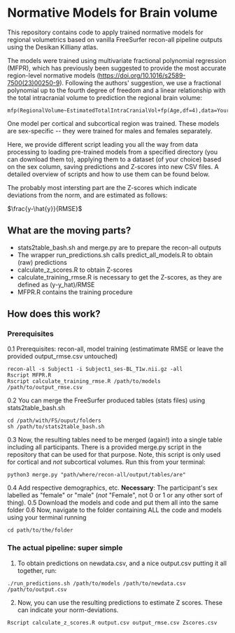 # Normative Models for Brain volume

This repository contains code to apply trained normative models for regional volumetrics based on vanilla FreeSurfer recon-all pipeline outputs using the Desikan Killiany atlas.

The models were trained using multivariate fractional polynomial regression (MFPR), which has previously been suggested to provide the most accurate region-level normative models (https://doi.org/10.1016/s2589-7500(23)00250-9). Following the authors' suggestion, we use a fractional polynomial up to the fourth degree of freedom and a linear relationship with the total intracranial volume to prediction the regional brain volume:
```
mfp(RegionalVolume~EstimatedTotalIntraCranialVol+fp(Age,df=4),data=YourData)
```
One model per cortical and subcortical region was trained. These models are sex-specific -- they were trained for males and females separately.

Here, we provide different script leading you all the way from data processing to loading pre-trained models from a specified directory (you can download them to), applying them to a dataset (of your choice) based on the sex column, saving predictions and Z-scores into new CSV files. A detailed overview of scripts and how to use them can be found below.

The probably most intersting part are the Z-scores which indicate deviations from the norm, and are estimated as follows:


$\frac{y-\hat{y}}{RMSE}$

## What are the moving parts?
- stats2table_bash.sh and merge.py are to prepare the recon-all outputs
- The wrapper run_predictions.sh calls predict_all_models.R to obtain (raw) predictions
- calculate_z_scores.R to obtain Z-scores
- calculate_training_rmse.R is necessary to get the Z-scores, as they are defined as (y-y_hat)/RMSE
- MFPR.R contains the training procedure


## How does this work?
### Prerequisites
0.1 Prerequisites: recon-all, model training (estimatimate RMSE or leave the provided output_rmse.csv untouched)
```
recon-all -s Subject1 -i Subject1_ses-BL_T1w.nii.gz -all
Rscript MFPR.R
Rscript calculate_training_rmse.R /path/to/models /path/to/output_rmse.csv
```
0.2 You can merge the FreeSurfer produced tables (stats files) using stats2table_bash.sh
```
cd /path/with/FS/ouput/folders
sh /path/to/stats2table_bash.sh
```
0.3 Now, the resulting tables need to be merged (again!) into a single table including all participants. There is a provided merge.py script in the repository that can be used for that purpose. Note, this script is only used for cortical and _not_ subcortical volumes. Run this from your terminal:
```
python3 merge.py "path/where/recon-all/output/tables/are"
```
0.4 Add respective demographics, etc. **Necessary**: The participant's sex labelled as "female" or "male" (_not_ "Female", not 0 or 1 or any other sort of thing).
0.5 Download the models and code and put them all into the same folder
0.6 Now, navigate to the folder containing ALL the code and models using your terminal running
```
cd path/to/the/folder
```
### The actual pipeline: super simple
1. To obtain predictions on newdata.csv, and a nice output.csv putting it all together, run:
```
./run_predictions.sh /path/to/models /path/to/newdata.csv /path/to/output.csv
```
2.  Now, you can use the resulting predictions to estimate Z scores. These can indicate your norm-deviations.
```
Rscript calculate_z_scores.R output.csv output_rmse.csv Zscores.csv
```
